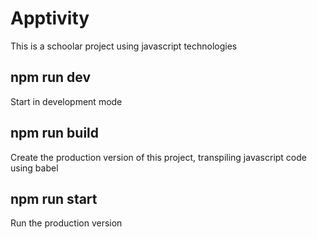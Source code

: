# Apptivity

This is a schoolar project using javascript technologies

## npm run dev

Start in development mode

## npm run build

Create the production version of this project, transpiling javascript code using babel

## npm run start

Run the production version
